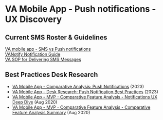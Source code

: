 # VA Mobile App - Push notifications - UX Discovery

## Current SMS Roster & Guidelines
[VA mobile app - SMS vs Push notifications](https://docs.google.com/spreadsheets/d/15II0OsOnKQrqr-5DQiCNa5MQq9qN2vhANVpU0yOzGf0/edit#gid=0)  
[VANotify Notification Guide](https://github.com/department-of-veterans-affairs/va.gov-team/blob/master/products/va-notify/notification-guide.md#vanotify-notification-guide)  
[VA SOP for Delivering SMS Messages](https://github.com/department-of-veterans-affairs/va.gov-team/blob/master/products/va-notify/VA%20SOP%20for%20Delivering%20SMS%20Messages%20v1.0.pdf)  



## Best Practices Desk Research
- [VA Mobile App - Comparative Analysis: Push Notifications](https://github.com/department-of-veterans-affairs/va.gov-team/blob/master/products/va-mobile-app/features/Push%20Notifications/discovery/push-notification-comparative-analysis-2023.md) (2023)
- [VA Mobile App - Desk Research: Push Notification Best Practices](https://github.com/department-of-veterans-affairs/va.gov-team/blob/master/products/va-mobile-app/features/Push%20Notifications/discovery/push-notification-best-practices.md) (2023)
- [VA Mobile App - MVP - Comparative Feature Analysis - Notifications UX Deep Dive](https://github.com/department-of-veterans-affairs/va.gov-team/blob/master/products/va-mobile-app/ux-research/comparative-feature-analysis/notifications-deep-dive.md) (Aug 2020)  
- [VA Mobile App - MVP - Comparative Feature Analysis - Comparative Feature Analysis Summary](https://github.com/department-of-veterans-affairs/va.gov-team/blob/master/products/va-mobile-app/ux-research/comparative-feature-analysis/summary.md) (Aug 2020)
